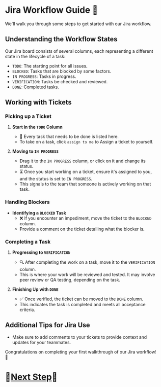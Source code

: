 # Jira Workflow Guide 📘

We'll walk you through some steps to get started with our Jira workflow.

## Understanding the Workflow States

Our Jira board consists of several columns, each representing a different state in the lifecycle of a task:

- `TODO`: The starting point for all issues.
- `BLOCKED`: Tasks that are blocked by some factors.
- `IN PROGRESS`: Tasks in progress. 
- `VERIFICATION`: Tasks be checked and reviewed.
- `DONE`: Completed tasks.

## Working with Tickets

### Picking up a Ticket

1. **Start in the `TODO` Column**  
   - 📝 Every task that needs to be done is listed here.
   - To take on a task, click `assign to me` to Assign a ticket to yourself. 

2. **Moving to `IN PROGRESS`**
   - Drag it to the `IN PROGRESS` column, or click on it and change its status.
   - ⏳ Once you start working on a ticket, ensure it's assigned to you, and the status is set to `IN PROGRESS`.
   - This signals to the team that someone is actively working on that task.

### Handling Blockers

- **Identifying a `BLOCKED` Task**  
   - ❌ If you encounter an impediment, move the ticket to the `BLOCKED` column.
   - Provide a comment on the ticket detailing what the blocker is.

### Completing a Task

1. **Progressing to `VERIFICATION`**  
   - 🔍 After completing the work on a task, move it to the `VERIFICATION` column.
   - This is where your work will be reviewed and tested. It may involve peer review or QA testing, depending on the task.

2. **Finishing Up with `DONE`**  
   - ✅ Once verified, the ticket can be moved to the `DONE` column.
   - This indicates the task is completed and meets all acceptance criteria.

## Additional Tips for Jira Use

- Make sure to add comments to your tickets to provide context and updates for your teammates.

Congratulations on completing your first walkthrough of our Jira workflow! 🎉 

# 🌟[Next Step](https://github.com/sbshaun/Jobhub/blob/main/docs/docs/jira.md#take-a-look-at-our-jira-workflow-jira-workflowmd)🌟  
